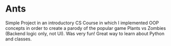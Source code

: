 # Ants

Simple Project in an introductory CS Course in which I implemented OOP concepts in order to create a parody of the popular game Plants vs Zombies (Backend logic only, not UI). Was very fun! Great way to learn about Python and classes.
